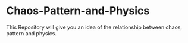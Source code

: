 # Chaos-Pattern-and-Physics
This Repository will give you an idea of the relationship between chaos, pattern and physics.
